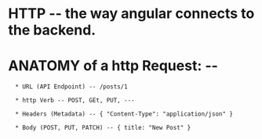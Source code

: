 # HTTP -- the way angular connects to the backend.

# ANATOMY of a http Request: --

      * URL (API Endpoint) -- /posts/1

      * http Verb -- POST, GEt, PUT, ---

      * Headers (Metadata) -- { "Content-Type": "application/json" }

      * Body (POST, PUT, PATCH) -- { title: "New Post" }